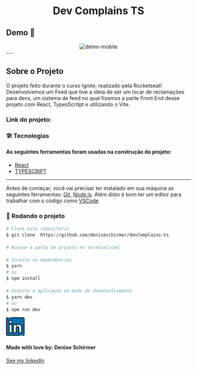 
<h1 style="text-align: center; font-weight: bold;">Dev Complains TS</h1>

 ## Demo 📸

<div align="center">
   <img src="./github/.png" alt="demo-mobile" height="425">
</div> 
 ---

## Sobre o Projeto
O  projeto feito durante o curso Ignite, realizado pela Rocketseat! Desenvolvemos um Feed que tive a ideia de ser um locar de reclamações para devs,
um sistema de feed no qual fizemos a parte Front End desse projeto com React, TypesScritpt e utilizando o Vite.

### Link do projeto: 

### 🛠 Tecnologias
#### As seguintes ferramentas foram usadas na construção do projeto:

- [React](https://pt-br.reactjs.org/)
- [TYPESCRIPT](https://www.typescriptlang.org/docs/)


--- 
Antes de começar, você vai precisar ter instalado em sua máquina as seguintes ferramentas:
[Git](https://git-scm.com), [Node.js](https://nodejs.org/en/).
Além disto é bom ter um editor para trabalhar com o código como [VSCode](https://code.visualstudio.com/)

### 🎲 Rodando o projeto

```bash
# Clone este repositório
$ git clone  https://github.com/deniseschirmer/devComplains-ts

# Acesse a pasta do projeto no terminal/cmd

# Instale as dependências
$ yarn
# ou
$ npm install

# Execute a aplicação em modo de desenvolvimento
$ yarn dev
# ou
$ npm run dev

```



<a href="https://raw.githubusercontent.com/ARTHURPC03/Proffy-FullStack/master/github/linkedin.png">
<img src="https://raw.githubusercontent.com/ARTHURPC03/Proffy-FullStack/master/github/linkedin.png" alt="linkedin" height="50"></a>
<br />

#### Made with love by: Denise Schirmer
[See my linkedIn](https://www.linkedin.com/in/denise-s-lima-schirmer-9702661ba/)
